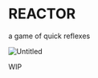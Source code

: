 # REACTOR
a game of quick reflexes

![Untitled](https://user-images.githubusercontent.com/86641253/126028619-a96b790b-8747-45dc-a121-4327181c0070.png)


WIP

